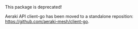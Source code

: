 This package is deprecated!

Aeraki API client-go has been moved to a standalone reposition: https://github.com/aeraki-mesh/client-go.
